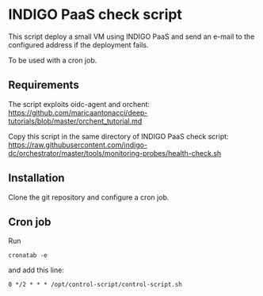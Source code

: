 INDIGO PaaS check script
========================

This script deploy a small VM using INDIGO PaaS and send an e-mail to the configured address if the deployment fails.

To be used with a cron job.

Requirements
------------

The script exploits oidc-agent and orchent: https://github.com/maricaantonacci/deep-tutorials/blob/master/orchent_tutorial.md

Copy this script in the same directory of INDIGO PaaS check script: https://raw.githubusercontent.com/indigo-dc/orchestrator/master/tools/monitoring-probes/health-check.sh

Installation
------------

Clone the git repository and configure a cron job.

Cron job
--------
Run

``cronatab -e``

and add this line:

``0 */2 * * * /opt/control-script/control-script.sh``
